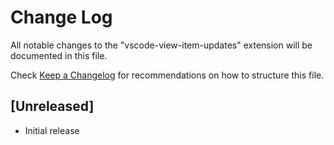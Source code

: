 # Change Log

All notable changes to the "vscode-view-item-updates" extension will be documented in this file.

Check [Keep a Changelog](http://keepachangelog.com/) for recommendations on how to structure this
file.

## [Unreleased]

- Initial release

